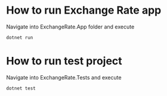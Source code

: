 # How to run Exchange Rate app
Navigate into ExchangeRate.App folder and execute

`dotnet run`

# How to run test project
Navigate into ExchangeRate.Tests and execute

`dotnet test`